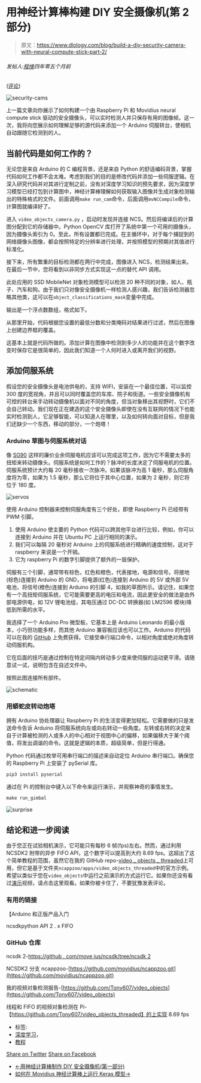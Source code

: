 # 用神经计算棒构建 DIY 安全摄像机(第 2 部分)

> 原文：<https://www.dlology.com/blog/build-a-diy-security-camera-with-neural-compute-stick-part-2/>

###### 发帖人:[程维](/blog/author/Chengwei/)四年零五个月前

([评论](/blog/build-a-diy-security-camera-with-neural-compute-stick-part-2/#disqus_thread))

![security-cams](img/d83924c445b22af51d7f69eb1070761a.png)

上一篇文章向你展示了如何构建一个由 Raspberry Pi 和 Movidius neural compute stick 驱动的安全摄像头，可以实时检测人并只保存有用的图像帧。这一次，我将向您展示如何理解足够的源代码来添加一个 Arduino 伺服转台，使相机自动跟随它检测到的人。

## 当前代码是如何工作的？

无论您是来自 Arduino 的 C 编程背景，还是来自 Python 的舒适编码背景，掌握代码如何工作都不会太难。考虑到我们的目的是修改代码并添加一些伺服逻辑。在深入研究代码并对其进行定制之前，没有对深度学习知识的预先要求，因为深度学习模型已经打包到计算图中，神经计算棒理解如何获取输入图像并生成对象检测输出的特殊格式的文件。前面调用<g class="gr_ gr_111 gr-alert gr_gramm gr_inline_cards gr_run_anim Style multiReplace" id="111" data-gr-id="111">`make run_cam`<g class="gr_ gr_111 gr-alert gr_gramm gr_inline_cards gr_disable_anim_appear Style multiReplace" id="111" data-gr-id="111">命令</g>，后面调用<g class="gr_ gr_112 gr-alert gr_gramm gr_inline_cards gr_run_anim Style multiReplace" id="112" data-gr-id="112">`mvNCCompile`<g class="gr_ gr_112 gr-alert gr_gramm gr_inline_cards gr_disable_anim_appear Style multiReplace" id="112" data-gr-id="112">命令</g>，计算图就编译好了。</g></g>

<g class="gr_ gr_115 gr-alert gr_gramm gr_inline_cards gr_run_anim Style multiReplace" id="115" data-gr-id="115">进入</g> `video_objects_camera.py` <g class="gr_ gr_115 gr-alert gr_gramm gr_inline_cards gr_disable_anim_appear Style multiReplace" id="115" data-gr-id="115">，</g>启动时发现并连接 NCS。然后将编译后的计算图分配到它的存储器中。Python OpenCV 库打开了系统中第一个可用的摄像头，因为摄像头索引为 0。至此，所有设置都已完成。在主循环中，对于每个捕捉到的网络摄像头图像，都会按照特定的分辨率进行处理，并按照模型的预期对其值进行标准化。

接下来，所有繁重的目标检测都在两行中完成，图像进入 NCS，检测结果出来。在最后一节中，您将看到以非同步方式实现这一点的替代 API 调用。

此处应用的 SSD MobileNet 对象检测模型可以检测 20 种不同的对象，如人、瓶子、汽车和狗。由于我们只对像安全摄像机一样检测人感兴趣，我们告诉检测器忽略其他类，这可以在<g class="gr_ gr_98 gr-alert gr_gramm gr_inline_cards gr_run_anim Style multiReplace" id="98" data-gr-id="98">`object_classifications_mask`<g class="gr_ gr_98 gr-alert gr_gramm gr_inline_cards gr_disable_anim_appear Style multiReplace" id="98" data-gr-id="98">变量</g>中完成。</g>

输出是一个浮点数数组，格式如下。

从那里开始，代码根据您设置的最低分数和分类掩码对结果进行过滤，然后在图像上创建边界框的覆盖。

这基本上就是代码所做的。添加计算在图像中检测到多少人的功能并在这个数字改变时保存它是很简单的，因此我们知道一个人何时进入或离开我们的视野。

## 添加伺服系统

假设您的安全摄像头是电池供电的，支持 WIFI，安装在一个最佳位置，可以监控 300 度的宽视角，并且可以同时覆盖您的车库、院子和街道。一些安全摄像机有可控的转台来手动转动摄像机以面对不同的角度，但当对象移出其视野时，它们不会自己转动。我们现在正在建造的这个安全摄像头即使在没有互联网的情况下也能实时检测到人，它足够智能，可以知道人在哪里，以及如何转向面对目标，但是我们还缺少一个东西，移动的部分，一个炮塔！

### Arduino 草图与伺服系统对话

像 [SG90](https://learn.adafruit.com/mini-pan-tilt-kit-assembly) 这样的廉价业余伺服电机应该可以完成这项工作，因为它不需要太多的扭矩来转动摄像头。伺服系统是如何工作的？脉冲的长度决定了伺服电机的位置。伺服系统预计大约每 20 毫秒接收一次脉冲。如果该脉冲为高 1 毫秒，那么伺服角度将为零，如果为 1.5 毫秒，那么它将位于其中心位置，如果为 2 毫秒，则它将位于 180 度。

![servos](img/3d193371b32a4e2d876b532d4e4bcf14.png)

使用 Arduino 控制器来控制伺服角度有三个好处，即使 Raspberry Pi 已经带有 PWM 引脚。

1.  使用 Arduino 使主要的 Python 代码可以跨其他平台进行比较，例如，你可以连接到 Arduino 并在 Ubuntu PC 上运行相同的演示。
2.  我们可以每隔 20 毫秒对 Arduino 上的伺服系统进行精确的速度控制，这对于 raspberry 来说是一个开销。
3.  它为 raspberry Pi 的数字引脚提供了额外的一层保护。

伺服有三个引脚，通常带有棕色，红色和橙色，代表接地，电源和信号。将接地(棕色)连接到 Arduino 的 GND，将电源(红色)连接到 Arduino 的 5V 或外部 5V 电池，将信号(橙色)连接到 Arduino 的引脚 4，如我的草图所示。请记住，如果您有一个高扭矩伺服系统，它可能需要更高的电压和电流，因此更安全的做法是由外部电源供电，如 12V 锂电池组，其电压通过 DC-DC 转换器(如 LM2596 模块)降低到所需的水平。

我选择了一个 Arduino Pro 微型板，它基本上是 Arduino Leonardo 的最小版本，小巧但功能多样，而其他 Arduino 兼容板应该也可以工作。Arduino 的代码可以在我的 [GitHub](https://github.com/Tony607/CamGimbal) 上免费获得。它接受串行端口命令，以相对角度或绝对角度转动伺服机构。

它在后面的技巧是通过控制在特定间隔内转动多少度来使伺服的运动更平滑。请随意试一试，说明包含在自述文件中。

按照此图连接所有部件。

![schematic](img/7969ac7cdbb887652cb0804a83f4d6f6.png)

### 用蟒蛇皮转动炮塔

拥有 Arduino 协处理器让 Raspberry Pi 的生活变得更加轻松。它需要做的只是发送命令告诉 Arduino 将伺服系统向左或向右转动一些角度。左转或右转的决定来自于计算被检测的人或多人的中心相对于视图中心的偏移，如果偏移大于某个阈值，将发出调谐的命令。这就是逻辑的本质，超级简单，但是行得通。

Python 代码通过枚举可用串行端口的描述来自动定位 Arduino 串行端口。确保您的 Raspberry Pi 上安装了 pySerial 库。

```py
pip3 install pyserial
```

通过在 Pi 的控制台中键入以下命令来运行演示，并观察神奇的事情发生。

```py
make run_gimbal
```

![surprise](img/53f9afd0de610f25f7c6008f81610ddd.png)

## 结论和进一步阅读

由于您正在试验相机演示，它可能只有每秒 6 帧(fps)左右。然而，通过利用 NCSDK2 附带的异步 FIFO API，这个数字可以提高到大约 8.69 fps。这超出了这个简单教程的范围，虽然它在我的 GitHub repo-[video _ objects _ threaded](https://github.com/Tony607/video_objects_threaded)上可用，但它是基于文件夹`ncappzoo/apps/video_objects_threaded`中的官方示例。希望以类似于您在`video_objects`中运行之前演示的方式运行它。如果你还没有看过[演示](https://youtu.be/am2RBqRJYgk)视频，请点击这里观看。如果你被<g class="gr_ gr_91 gr-alert gr_spell gr_inline_cards gr_run_anim ContextualSpelling ins-del multiReplace" id="91" data-gr-id="91">卡住了</g>，不要犹豫发表评论。

### 有用的链接

【Arduino 和正版产品入门

<g class="gr_ gr_92 gr-alert gr_spell gr_inline_cards gr_run_anim ContextualSpelling ins-del multiReplace" id="92" data-gr-id="92">ncsdk</g>python API 2 . x FIFO

### GitHub 仓库

ncsdk 2-[https://github . com/move ius/ncsdk/tree/ncsdk 2](https://github.com/movidius/ncsdk/tree/ncsdk2)

NCSDK2 分支 ncappzoo-[https://github.com/movidius/ncappzoo.git](https://github.com/movidius/ncappzoo.git)

我的视频对象检测报告-[https://github.com/Tony607/video_objects](https://github.com/Tony607/video_objects)

线程和 FIFO 的视频对象检测在 Pi-【https://github.com/Tony607/video_objects_threaded】的上实现 8.69 fps

*   标签:
*   [深度学习](/blog/tag/deep-learning/)，
*   [教程](/blog/tag/tutorial/)

[Share on Twitter](https://twitter.com/intent/tweet?url=https%3A//www.dlology.com/blog/build-a-diy-security-camera-with-neural-compute-stick-part-2/&text=Build%20a%20DIY%20security%20camera%20with%20neural%20compute%20stick%20%28part%202%29) [Share on Facebook](https://www.facebook.com/sharer/sharer.php?u=https://www.dlology.com/blog/build-a-diy-security-camera-with-neural-compute-stick-part-2/)

*   [←用神经计算棒制作 DIY 安全摄像机(第一部分)](/blog/build-a-diy-security-camera-with-neural-compute-stick-part-1/)
*   [如何在 Movidius 神经计算棒上运行 Keras 模型→](/blog/how-to-run-keras-model-on-movidius-neural-compute-stick/)